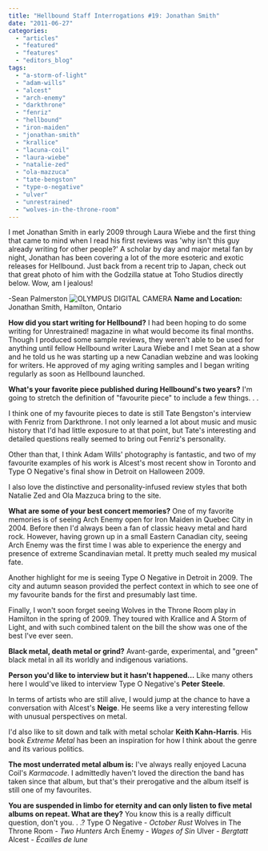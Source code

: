 ```yaml
---
title: "Hellbound Staff Interrogations #19: Jonathan Smith"
date: "2011-06-27"
categories: 
  - "articles"
  - "featured"
  - "features"
  - "editors_blog"
tags: 
  - "a-storm-of-light"
  - "adam-wills"
  - "alcest"
  - "arch-enemy"
  - "darkthrone"
  - "fenriz"
  - "hellbound"
  - "iron-maiden"
  - "jonathan-smith"
  - "krallice"
  - "lacuna-coil"
  - "laura-wiebe"
  - "natalie-zed"
  - "ola-mazzuca"
  - "tate-bengston"
  - "type-o-negative"
  - "ulver"
  - "unrestrained"
  - "wolves-in-the-throne-room"
---
```


I met Jonathan Smith in early 2009 through Laura Wiebe and the first thing that came to mind when I read his first reviews was 'why isn't this guy already writing for other people?' A scholar by day and major metal fan by night, Jonathan has been covering a lot of the more esoteric and exotic releases for Hellbound. Just back from a recent trip to Japan, check out that great photo of him with the Godzilla statue at Toho Studios directly below. Wow, am I jealous!

\-Sean Palmerston ![](http://www.hellbound.ca/wp-content/uploads/2011/06/jonathansmith-290x386.jpg "OLYMPUS DIGITAL CAMERA") **Name and Location:** Jonathan Smith, Hamilton, Ontario

**How did you start writing for Hellbound?** I had been hoping to do some writing for Unrestrained! magazine in what would become its final months. Though I produced some sample reviews, they weren't able to be used for anything until fellow Hellbound writer Laura Wiebe and I met Sean at a show and he told us he was starting up a new Canadian webzine and was looking for writers. He approved of my aging writing samples and I began writing regularly as soon as Hellbound launched.

**What's your favorite piece published during Hellbound's two years?** I'm going to stretch the definition of "favourite piece" to include a few things. . .

I think one of my favourite pieces to date is still Tate Bengston's interview with Fenriz from Darkthrone. I not only learned a lot about music and music history that I'd had little exposure to at that point, but Tate's interesting and detailed questions really seemed to bring out Fenriz's personality.

Other than that, I think Adam Wills' photography is fantastic, and two of my favourite examples of his work is Alcest's most recent show in Toronto and Type O Negative's final show in Detroit on Halloween 2009.

I also love the distinctive and personality-infused review styles that both Natalie Zed and Ola Mazzuca bring to the site.

**What are some of your best concert memories?** One of my favorite memories is of seeing Arch Enemy open for Iron Maiden in Quebec City in 2004. Before then I'd always been a fan of classic heavy metal and hard rock. However, having grown up in a small Eastern Canadian city, seeing Arch Enemy was the first time I was able to experience the energy and presence of extreme Scandinavian metal. It pretty much sealed my musical fate.

Another highlight for me is seeing Type O Negative in Detroit in 2009. The city and autumn season provided the perfect context in which to see one of my favourite bands for the first and presumably last time.

Finally, I won't soon forget seeing Wolves in the Throne Room play in Hamilton in the spring of 2009. They toured with Krallice and A Storm of Light, and with such combined talent on the bill the show was one of the best I've ever seen.

**Black metal, death metal or grind?** Avant-garde, experimental, and "green" black metal in all its worldly and indigenous variations.

**Person you'd like to interview but it hasn't happened…** Like many others here I would've liked to interview Type O Negative's **Peter Steele**.

In terms of artists who are still alive, I would jump at the chance to have a conversation with Alcest's **Neige**. He seems like a very interesting fellow with unusual perspectives on metal.

I'd also like to sit down and talk with metal scholar **Keith Kahn-Harris**. His book _Extreme Metal_ has been an inspiration for how I think about the genre and its various politics.

**The most underrated metal album is:** I've always really enjoyed Lacuna Coil's _Karmacode_. I admittedly haven't loved the direction the band has taken since that album, but that's their prerogative and the album itself is still one of my favourites.

**You are suspended in limbo for eternity and can only listen to five metal albums on repeat. What are they?** You know this is a really difficult question, don't you. . .? Type O Negative - _October Rust_ Wolves in The Throne Room - _Two Hunters_ Arch Enemy - _Wages of Sin_ Ulver - _Bergtatt_ Alcest - _Écailles de lune_
